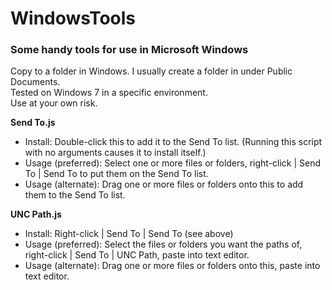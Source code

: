 WindowsTools
============

### Some handy tools for use in Microsoft Windows
Copy to a folder in Windows.  I usually create a folder in under Public Documents.  
Tested on Windows 7 in a specific environment.  
Use at your own risk.  

**Send To.js**
- Install:  Double-click this to add it to the Send To list.  (Running this script with no arguments causes it to install itself.)
- Usage (preferred):  Select one or more files or folders, right-click | Send To | Send To to put them on the Send To list.
- Usage (alternate):  Drag one or more files or folders onto this to add them to the Send To list.

**UNC Path.js**
- Install:  Right-click | Send To | Send To (see above)
- Usage (preferred):  Select the files or folders you want the paths of, right-click | Send To | UNC Path, paste into text editor.
- Usage (alternate):  Drag one or more files or folders onto this, paste into text editor.
